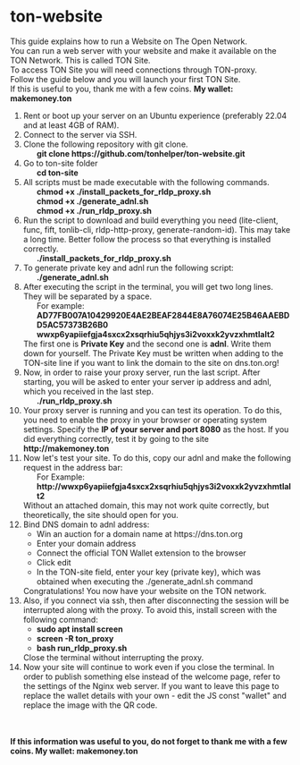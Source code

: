 # ton-website
This guide explains how to run a Website on The Open Network.<br>
You can run a web server with your website and make it available on the TON Network. This is called TON Site.<br>
To access TON Site you will need connections through TON-proxy.<br>
Follow the guide below and you will launch your first TON Site.<br>
If this is useful to you, thank me with a few coins. <strong>My wallet: makemoney.ton</strong>

<ol>
  <li>Rent or boot up your server on an Ubuntu experience (preferably 22.04 and at least 4GB of RAM).</li>
  <li>Connect to the server via SSH.</li>
  <li>Clone the following repository with git clone.
    <ol>
      <strong>git clone https://github.com/tonhelper/ton-website.git</strong>
    </ol>
  </li>
  <li>Go to ton-site folder
    <ol>
      <strong>cd ton-site</strong>
    </ol>
  </li>
  <li>All scripts must be made executable with the following commands.
    <ol>
      <strong>chmod +x ./install_packets_for_rldp_proxy.sh</strong>
    </ol>
    <ol>
      <strong>chmod +x ./generate_adnl.sh</strong>
    </ol>
    <ol>
      <strong>chmod +x ./run_rldp_proxy.sh</strong>
    </ol>
  </li>
  <li>
Run the script to download and build everything you need (lite-client, func, fift, tonlib-cli, rldp-http-proxy, generate-random-id). This may take a long time. Better follow the process so that everything is installed correctly.
    <ol>
      <strong>./install_packets_for_rldp_proxy.sh</strong>
    </ol>
  </li>
  <li>To generate private key and adnl run the following script:
    <ol>
      <strong>./generate_adnl.sh</strong>
    </ol>
  </li>
  <li>After executing the script in the terminal, you will get two long lines. They will be separated by a space.
    <ol>
      For example: <strong>AD77FB007A10429920E4AE2BEAF2844E8A76074E25B46AAEBDD5AC57373B26B0  wwxp6yapiiefgja4sxcx2xsqrhiu5qhjys3i2voxxk2yvzxhmtlalt2</strong>
    </ol>
    The first one is <strong>Private Key</strong> and the second one is <strong>adnl</strong>. Write them down for yourself. The Private Key must be written when adding to the TON-site line if you want to link the domain to the site on dns.ton.org!
  </li>
  <li>Now, in order to raise your proxy server, run the last script. After starting, you will be asked to enter your server ip address and adnl, which you received in the last step.
      <ol>
      <strong>./run_rldp_proxy.sh</strong>
    </ol>
  </li>
  <li>Your proxy server is running and you can test its operation. To do this, you need to enable the proxy in your browser or operating system settings. Specify the <strong>IP of your server and port 8080</strong> as the host. If you did everything correctly, test it by going to the site <strong>http://makemoney.ton</strong></li>
  <li>Now let's test your site. To do this, copy our adnl and make the following request in the address bar:
    <ol>
      For Example: <strong>http://wwxp6yapiiefgja4sxcx2xsqrhiu5qhjys3i2voxxk2yvzxhmtlalt2</strong>
    </ol>
      Without an attached domain, this may not work quite correctly, but theoretically, the site should open for you.
  </li>
  <li>Bind DNS domain to adnl address:
      <ul>
      <li>Win an auction for a domain name at https://dns.ton.org</li>
      <li>Enter your domain address</li>
      <li>Сonnect the official TON Wallet extension to the browser</li>
      <li>Click edit</li>
      <li>In the TON-site field, enter your key (private key), which was obtained when executing the ./generate_adnl.sh command</li>
      </ul>
    Congratulations! You now have your website on the TON network.
  </li>
  <li>Also, if you connect via ssh, then after disconnecting the session will be interrupted along with the proxy. To avoid this, install screen with the following command:
      <ul>
      <li><strong>sudo apt install screen</strong></li>
      <li><strong>screen -R ton_proxy</strong></li>
      <li><strong>bash run_rldp_proxy.sh</strong></li>
      </ul>
    Close the terminal without interrupting the proxy.
  </li>
  <li>Now your site will continue to work even if you close the terminal. In order to publish something else instead of the welcome page, refer to the settings of the Nginx web server. If you want to leave this page to replace the wallet details with your own - edit the JS const "wallet" and replace the image with the QR code.</li>
  <br>
</ol>
<br>
<strong>If this information was useful to you, do not forget to thank me with a few coins. My wallet: makemoney.ton</strong>

